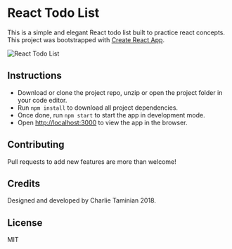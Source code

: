 # React Todo List

This is a simple and elegant React todo list built to practice react concepts.<br>
This project was bootstrapped with [Create React App](https://github.com/facebookincubator/create-react-app).

![React Todo List](https://ctaminian.github.io/img/mvc-todo.jpg)

## Instructions

- Download or clone the project repo, unzip or open the project folder in your code editor.
- Run `npm install` to download all project dependencies.
- Once done, run `npm start` to start the app in development mode.
- Open [http://localhost:3000](http://localhost:3000) to view the app in the browser.

## Contributing

Pull requests to add new features are more than welcome!

## Credits

Designed and developed by Charlie Taminian 2018.

## License

MIT

